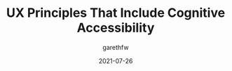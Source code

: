 ---
author: garethfw
date: 2021-07-26
layout: post.njk
tags:
  - accessibility
  - user-experience
target_url: https://www.ab11y.com/articles/ux-principles-that-include-cognitive-accessibility/
title: UX Principles That Include Cognitive Accessibility
---